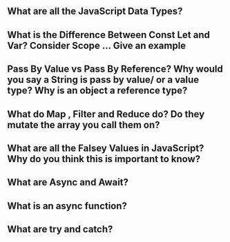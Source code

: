## What are all the JavaScript Data Types?

## What is the Difference Between Const Let and Var? Consider Scope ... Give an example

## Pass By Value vs Pass By Reference? Why would you say a String is pass by value/ or a value type? Why is an object a reference type?

## What do Map , Filter and Reduce do? Do they mutate the array you call them on?

## What are all the Falsey Values in JavaScript? Why do you think this is important to know?

## What are Async and Await?

## What is an async function?

## What are try and catch?
